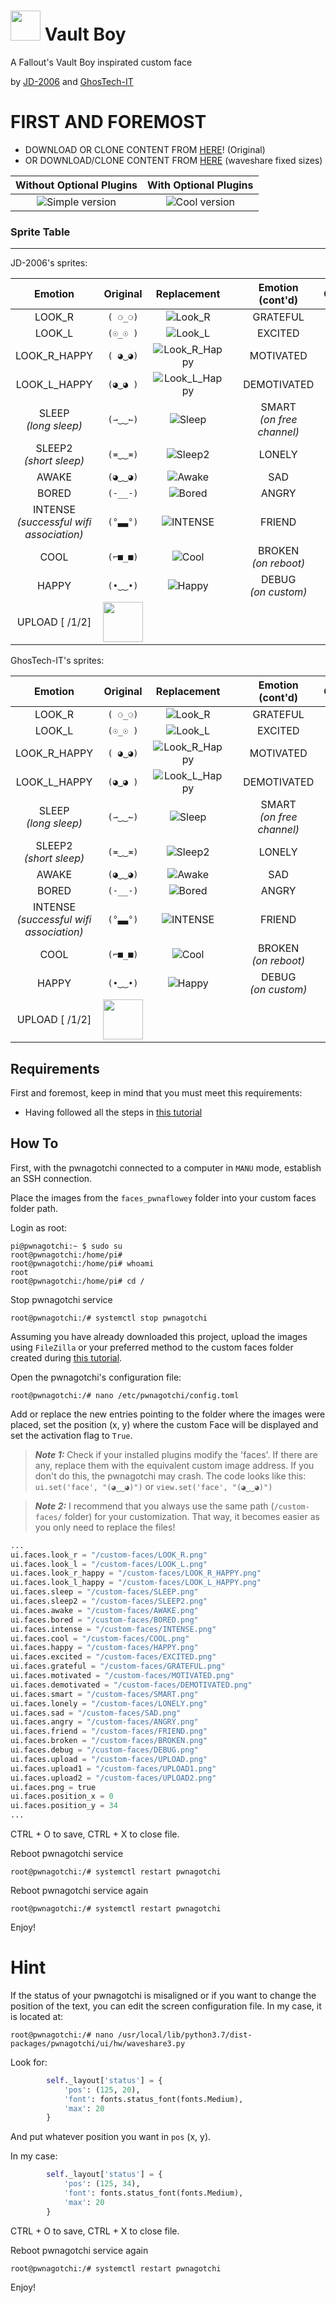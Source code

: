 # <img src="https://github.com/roodriiigooo/PWNAGOTCHI-CUSTOM-FACES-MOD/blob/main/custom-themes/fallout-vault-boy/_faces/FACES_VB_MINI.png?raw=true" height="48"> Vault Boy

A Fallout's Vault Boy inspirated custom face 


by [JD-2006](https://github.com/JD-2006) and [GhosTech-IT](https://github.com/GhosTech-IT)



# FIRST AND FOREMOST
- DOWNLOAD OR CLONE CONTENT FROM [HERE](https://github.com/JD-2006/pwnagotchi-fallout-faces-mod/tree/main)!  (Original)
- OR DOWNLOAD/CLONE CONTENT FROM [HERE](https://github.com/GhosTech-IT/pwnagotchi-fallout-faces-mod) (waveshare fixed sizes)





|                                  Without Optional Plugins                                            |                                            With Optional Plugins                                                     |
| :--------------------------------------------------------------------------------------------------: | :--------------------------------------------------------------------------------------------------------------: |
| ![Simple version](https://github.com/roodriiigooo/PWNAGOTCHI-CUSTOM-FACES-MOD/blob/main/custom-themes/fallout-vault-boy/.screenshots/ui.png?raw=true)    | ![Cool version](https://github.com/roodriiigooo/PWNAGOTCHI-CUSTOM-FACES-MOD/blob/main/custom-themes/fallout-vault-boy/.screenshots/ui_0.png?raw=true)  |



### Sprite Table

---



JD-2006's sprites:



|                                               Emotion                                                |                                                     Original                                                     |                                                                            Replacement                                                                             |     |               Emotion (cont'd)                |  Original  |                                                                            Replacement                                                                             |
| :--------------------------------------------------------------------------------------------------: | :--------------------------------------------------------------------------------------------------------------: | :----------------------------------------------------------------------------------------------------------------------------------------------------------------: | :-: | :-------------------------------------------: | :--------: | :----------------------------------------------------------------------------------------------------------------------------------------------------------------: |
|                                                LOOK_R                                                |                                                     `( ⚆_⚆)`                                                     |                              ![Look_R](https://github.com/JD-2006/pwnagotchi-fallout-faces-mod/blob/main/custom-faces/LOOK-R.png?raw=true)                              |     |                   GRATEFUL                    |  `(^‿‿^)`  | ![Grateful](https://github.com/JD-2006/pwnagotchi-fallout-faces-mod/blob/main/custom-faces/GRATEFUL.png?raw=true) <!-- I refuse to draw her doing aheago. fight me. --> |
|                                                LOOK_L                                                |                                                     `(☉_☉ )`                                                     |                              ![Look_L](https://github.com/JD-2006/pwnagotchi-fallout-faces-mod/blob/main/custom-faces/LOOK-L.png?raw=true)                              |     |      EXCITED <!-- on_unread_messages -->      |  `(ᵔ◡◡ᵔ)`  |                           ![Excited](https://github.com/JD-2006/pwnagotchi-fallout-faces-mod/blob/main/custom-faces/EXCITED.png?raw=true)                               |
|                                             LOOK_R_HAPPY                                             |                                                     `( ◕‿◕)`                                                     |                              ![Look_R_Happy](https://github.com/JD-2006/pwnagotchi-fallout-faces-mod/blob/main/custom-faces/LOOK-R-HAPPY.png?raw=true)                  |     |                   MOTIVATED                   |  `(☼‿‿☼)`  |                           ![Motivated](https://github.com/JD-2006/pwnagotchi-fallout-faces-mod/blob/main/custom-faces/MOTIVATED.png?raw=true)                           |
|                                             LOOK_L_HAPPY                                             |                                                     `(◕‿◕ )`                                                     |                              ![Look_L_Happy](https://github.com/JD-2006/pwnagotchi-fallout-faces-mod/blob/main/custom-faces/LOOK-L-HAPPY.png?raw=true)                  |     |                  DEMOTIVATED                  |  `(≖__≖)`  |                           ![Bored](https://github.com/JD-2006/pwnagotchi-fallout-faces-mod/blob/main/custom-faces/BORED.png?raw=true)                                   |
|                            SLEEP <!-- long sleep --> <br/> *(long sleep)*                            |                                                     `(⇀‿‿↼)`                                                     |                              ![Sleep](https://github.com/JD-2006/pwnagotchi-fallout-faces-mod/blob/main/custom-faces/SLEEP.png?raw=true)                                |     |        SMART <br/> *(on free channel)*        |  `(✜‿‿✜)`  |                           ![Smart](https://github.com/JD-2006/pwnagotchi-fallout-faces-mod/blob/main/custom-faces/SMART.png?raw=true)                                   |
|                          SLEEP2 <!-- short sleep --> <br/> *(short sleep)*                           |                                                     `(≖‿‿≖)`                                                     |                              ![Sleep2](https://github.com/JD-2006/pwnagotchi-fallout-faces-mod/blob/main/custom-faces/SLEEP2.png?raw=true)                              |     |                    LONELY                     |  `(ب__ب)`  |                           ![Lonely](https://github.com/JD-2006/pwnagotchi-fallout-faces-mod/blob/main/custom-faces/LONELY.png?raw=true)                                 |
|                                                AWAKE                                                 |                                                     `(◕‿‿◕)`                                                     |                              ![Awake](https://github.com/JD-2006/pwnagotchi-fallout-faces-mod/blob/main/custom-faces/AWAKE.png?raw=true)                                |     |             SAD <!-- on_miss -->              |  `(╥☁╥ )`  |                           ![Sad](https://github.com/JD-2006/pwnagotchi-fallout-faces-mod/blob/main/custom-faces/SAD.png?raw=true)                                       |
|                                                BORED                                                 |                                                     `(-__-)`                                                     |                              ![Bored](https://github.com/JD-2006/pwnagotchi-fallout-faces-mod/blob/main/custom-faces/BORED.png?raw=true)                                |     |                     ANGRY                     |  `(-_-')`  |                           ![Angry](https://github.com/JD-2006/pwnagotchi-fallout-faces-mod/blob/main/custom-faces/ANGRY.png?raw=true)                                   |
| INTENSE <!-- on_assoc : post auth, data transfer can begin --> <br/> *(successful wifi association)* |                                                     `(°▃▃°)`                                                     | ![INTENSE](https://github.com/JD-2006/pwnagotchi-fallout-faces-mod/blob/main/custom-faces/INTENSE.png?raw=true) <!-- There's also an Anonymous one you could use here --> |     |                    FRIEND                     |  `(♥‿‿♥)`  |                           ![Friend](https://github.com/JD-2006/pwnagotchi-fallout-faces-mod/blob/main/custom-faces/FRIEND.png?raw=true)                                 |
|                                       COOL <!-- on_deauth -->                                        |                                                     `(⌐■_■)`                                                     |                              ![Cool](https://github.com/JD-2006/pwnagotchi-fallout-faces-mod/blob/main/custom-faces/COOL.png?raw=true)                                  |     | BROKEN <!-- on_reboot --> <br/> *(on reboot)* |  `(☓‿‿☓)`  |                           ![Broken](https://github.com/JD-2006/pwnagotchi-fallout-faces-mod/blob/main/custom-faces/BROKEN.png?raw=true)                                 |
|                                    HAPPY <!-- new handshakes -->                                     |                                                     `(•‿‿•)`                                                     |                              ![Happy](https://github.com/JD-2006/pwnagotchi-fallout-faces-mod/blob/main/custom-faces/HAPPY.png?raw=true)                                |     | DEBUG <!-- on_custom --> <br/> *(on custom)*  |  `(#__#)`  |                           ![Debug](https://github.com/JD-2006/pwnagotchi-fallout-faces-mod/blob/main/custom-faces/DEBUG.png?raw=true)                                   |
|                                            UPLOAD [ /1/2]                                            | <img src="https://github.com/JD-2006/pwnagotchi-fallout-faces-mod/blob/main/custom-faces/UPLOAD.png?raw=true" height="64">                          |     |                                               |            |                                                                                                                                                                    |





GhosTech-IT's  sprites:


|                                               Emotion                                                |                                                     Original                                                     |                                                                            Replacement                                                                             |     |               Emotion (cont'd)                |  Original  |                                                                            Replacement                                                                             |
| :--------------------------------------------------------------------------------------------------: | :--------------------------------------------------------------------------------------------------------------: | :----------------------------------------------------------------------------------------------------------------------------------------------------------------: | :-: | :-------------------------------------------: | :--------: | :----------------------------------------------------------------------------------------------------------------------------------------------------------------: |
|                                                LOOK_R                                                |                                                     `( ⚆_⚆)`                                                     |                              ![Look_R](https://github.com/GhosTech-IT/pwnagotchi-fallout-faces-mod/blob/main/custom-faces/LOOK-R.png?raw=true)                              |     |                   GRATEFUL                    |  `(^‿‿^)`  | ![Grateful](https://github.com/GhosTech-IT/pwnagotchi-fallout-faces-mod/blob/main/custom-faces/GRATEFUL.png?raw=true) <!-- I refuse to draw her doing aheago. fight me. --> |
|                                                LOOK_L                                                |                                                     `(☉_☉ )`                                                     |                              ![Look_L](https://github.com/GhosTech-IT/pwnagotchi-fallout-faces-mod/blob/main/custom-faces/LOOK-L.png?raw=true)                              |     |      EXCITED <!-- on_unread_messages -->      |  `(ᵔ◡◡ᵔ)`  |                           ![Excited](https://github.com/GhosTech-IT/pwnagotchi-fallout-faces-mod/blob/main/custom-faces/EXCITED.png?raw=true)                               |
|                                             LOOK_R_HAPPY                                             |                                                     `( ◕‿◕)`                                                     |                              ![Look_R_Happy](https://github.com/GhosTech-IT/pwnagotchi-fallout-faces-mod/blob/main/custom-faces/LOOK-R-HAPPY.png?raw=true)                  |     |                   MOTIVATED                   |  `(☼‿‿☼)`  |                           ![Motivated](https://github.com/GhosTech-IT/pwnagotchi-fallout-faces-mod/blob/main/custom-faces/MOTIVATED.png?raw=true)                           |
|                                             LOOK_L_HAPPY                                             |                                                     `(◕‿◕ )`                                                     |                              ![Look_L_Happy](https://github.com/GhosTech-IT/pwnagotchi-fallout-faces-mod/blob/main/custom-faces/LOOK-L-HAPPY.png?raw=true)                  |     |                  DEMOTIVATED                  |  `(≖__≖)`  |                           ![Bored](https://github.com/GhosTech-IT/pwnagotchi-fallout-faces-mod/blob/main/custom-faces/BORED.png?raw=true)                                   |
|                            SLEEP <!-- long sleep --> <br/> *(long sleep)*                            |                                                     `(⇀‿‿↼)`                                                     |                              ![Sleep](https://github.com/GhosTech-IT/pwnagotchi-fallout-faces-mod/blob/main/custom-faces/SLEEP.png?raw=true)                                |     |        SMART <br/> *(on free channel)*        |  `(✜‿‿✜)`  |                           ![Smart](https://github.com/GhosTech-IT/pwnagotchi-fallout-faces-mod/blob/main/custom-faces/SMART.png?raw=true)                                   |
|                          SLEEP2 <!-- short sleep --> <br/> *(short sleep)*                           |                                                     `(≖‿‿≖)`                                                     |                              ![Sleep2](https://github.com/GhosTech-IT/pwnagotchi-fallout-faces-mod/blob/main/custom-faces/SLEEP2.png?raw=true)                              |     |                    LONELY                     |  `(ب__ب)`  |                           ![Lonely](https://github.com/GhosTech-IT/pwnagotchi-fallout-faces-mod/blob/main/custom-faces/LONELY.png?raw=true)                                 |
|                                                AWAKE                                                 |                                                     `(◕‿‿◕)`                                                     |                              ![Awake](https://github.com/GhosTech-IT/pwnagotchi-fallout-faces-mod/blob/main/custom-faces/AWAKE.png?raw=true)                                |     |             SAD <!-- on_miss -->              |  `(╥☁╥ )`  |                           ![Sad](https://github.com/GhosTech-IT/pwnagotchi-fallout-faces-mod/blob/main/custom-faces/SAD.png?raw=true)                                       |
|                                                BORED                                                 |                                                     `(-__-)`                                                     |                              ![Bored](https://github.com/GhosTech-IT/pwnagotchi-fallout-faces-mod/blob/main/custom-faces/BORED.png?raw=true)                                |     |                     ANGRY                     |  `(-_-')`  |                           ![Angry](https://github.com/GhosTech-IT/pwnagotchi-fallout-faces-mod/blob/main/custom-faces/ANGRY.png?raw=true)                                   |
| INTENSE <!-- on_assoc : post auth, data transfer can begin --> <br/> *(successful wifi association)* |                                                     `(°▃▃°)`                                                     | ![INTENSE](https://github.com/GhosTech-IT/pwnagotchi-fallout-faces-mod/blob/main/custom-faces/INTENSE.png?raw=true) <!-- There's also an Anonymous one you could use here --> |     |                    FRIEND                     |  `(♥‿‿♥)`  |                           ![Friend](https://github.com/GhosTech-IT/pwnagotchi-fallout-faces-mod/blob/main/custom-faces/FRIEND.png?raw=true)                                 |
|                                       COOL <!-- on_deauth -->                                        |                                                     `(⌐■_■)`                                                     |                              ![Cool](https://github.com/GhosTech-IT/pwnagotchi-fallout-faces-mod/blob/main/custom-faces/COOL.png?raw=true)                                  |     | BROKEN <!-- on_reboot --> <br/> *(on reboot)* |  `(☓‿‿☓)`  |                           ![Broken](https://github.com/GhosTech-IT/pwnagotchi-fallout-faces-mod/blob/main/custom-faces/BROKEN.png?raw=true)                                 |
|                                    HAPPY <!-- new handshakes -->                                     |                                                     `(•‿‿•)`                                                     |                              ![Happy](https://github.com/GhosTech-IT/pwnagotchi-fallout-faces-mod/blob/main/custom-faces/HAPPY.png?raw=true)                                |     | DEBUG <!-- on_custom --> <br/> *(on custom)*  |  `(#__#)`  |                           ![Debug](https://github.com/GhosTech-IT/pwnagotchi-fallout-faces-mod/blob/main/custom-faces/DEBUG.png?raw=true)                                   |
|                                            UPLOAD [ /1/2]                                            | <img src="https://github.com/GhosTech-IT/pwnagotchi-fallout-faces-mod/blob/main/custom-faces/UPLOAD.png?raw=true" height="64">                          |     |                                               |            |                                                                                                                                                                    |



## Requirements
First and foremost, keep in mind that you must meet this requirements:
- Having followed all the steps in [this tutorial](https://github.com/roodriiigooo/PWNAGOTCHI-CUSTOM-FACES-MOD/tree/main#pwnagotchi-v155---custom-faces-mod-_)

## How To
First, with the pwnagotchi connected to a computer in `MANU` mode, establish an SSH connection.

Place the images from the `faces_pwnaflowey` folder into your custom faces folder path.

Login as root:
```console
pi@pwnagotchi:~ $ sudo su
root@pwnagotchi:/home/pi#
root@pwnagotchi:/home/pi# whoami
root
root@pwnagotchi:/home/pi# cd /
```
Stop pwnagotchi service
```console
root@pwnagotchi:/# systemctl stop pwnagotchi
```

Assuming you have already downloaded this project, upload the images using `FileZilla` or your preferred method to the custom faces folder created during [this tutorial](https://github.com/roodriiigooo/PWNAGOTCHI-CUSTOM-FACES-MOD/tree/main#pwnagotchi-v155---custom-faces-mod-_).

Open the pwnagotchi's configuration file:
```console
root@pwnagotchi:/# nano /etc/pwnagotchi/config.toml
```

Add or replace the new entries pointing to the folder where the images were placed, set the position (x, y) where the custom Face will be displayed and set the activation flag to `True`.
> **_Note 1:_** Check if your installed plugins modify the 'faces'. If there are any, replace them with the equivalent custom image address. If you don't do this, the pwnagotchi may crash. The code looks like this: `ui.set('face', "(◕‿‿◕)")` or `view.set('face', "(◕‿‿◕)")`


> **_Note 2:_** I recommend that you always use the same path (`/custom-faces/` folder) for your customization. That way, it becomes easier as you only need to replace the files!


```python
...
ui.faces.look_r = "/custom-faces/LOOK_R.png"
ui.faces.look_l = "/custom-faces/LOOK_L.png"
ui.faces.look_r_happy = "/custom-faces/LOOK_R_HAPPY.png"
ui.faces.look_l_happy = "/custom-faces/LOOK_L_HAPPY.png"
ui.faces.sleep = "/custom-faces/SLEEP.png"
ui.faces.sleep2 = "/custom-faces/SLEEP2.png"
ui.faces.awake = "/custom-faces/AWAKE.png"
ui.faces.bored = "/custom-faces/BORED.png"
ui.faces.intense = "/custom-faces/INTENSE.png"
ui.faces.cool = "/custom-faces/COOL.png"
ui.faces.happy = "/custom-faces/HAPPY.png"
ui.faces.excited = "/custom-faces/EXCITED.png"
ui.faces.grateful = "/custom-faces/GRATEFUL.png"
ui.faces.motivated = "/custom-faces/MOTIVATED.png"
ui.faces.demotivated = "/custom-faces/DEMOTIVATED.png"
ui.faces.smart = "/custom-faces/SMART.png"
ui.faces.lonely = "/custom-faces/LONELY.png"
ui.faces.sad = "/custom-faces/SAD.png"
ui.faces.angry = "/custom-faces/ANGRY.png"
ui.faces.friend = "/custom-faces/FRIEND.png"
ui.faces.broken = "/custom-faces/BROKEN.png"
ui.faces.debug = "/custom-faces/DEBUG.png"
ui.faces.upload = "/custom-faces/UPLOAD.png"
ui.faces.upload1 = "/custom-faces/UPLOAD1.png"
ui.faces.upload2 = "/custom-faces/UPLOAD2.png"
ui.faces.png = true
ui.faces.position_x = 0
ui.faces.position_y = 34
...
```
CTRL + O to save, CTRL + X to close file.


Reboot pwnagotchi service
```console
root@pwnagotchi:/# systemctl restart pwnagotchi
```

Reboot pwnagotchi service again
```console
root@pwnagotchi:/# systemctl restart pwnagotchi
```

Enjoy!

# Hint

If the status of your pwnagotchi is misaligned or if you want to change the position of the text, you can edit the screen configuration file. In my case, it is located at: 

```console
root@pwnagotchi:/# nano /usr/local/lib/python3.7/dist-packages/pwnagotchi/ui/hw/waveshare3.py
```

Look for:

```python
        self._layout['status'] = {
            'pos': (125, 20),
            'font': fonts.status_font(fonts.Medium),
            'max': 20
        }

```


And put whatever position you want in `pos` (x, y).

In my case:

```python
        self._layout['status'] = {
            'pos': (125, 34),
            'font': fonts.status_font(fonts.Medium),
            'max': 20
        }

```

CTRL + O to save, CTRL + X to close file.


Reboot pwnagotchi service again
```console
root@pwnagotchi:/# systemctl restart pwnagotchi
```

Enjoy!
